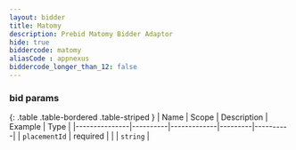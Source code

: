```yaml
---
layout: bidder
title: Matomy
description: Prebid Matomy Bidder Adaptor
hide: true
biddercode: matomy
aliasCode : appnexus
biddercode_longer_than_12: false
---
```


### bid params

{: .table .table-bordered .table-striped }
| Name          | Scope    | Description | Example | Type     |
|---------------|----------|-------------|---------|----------|
| `placementId` | required |             |         | `string` |
